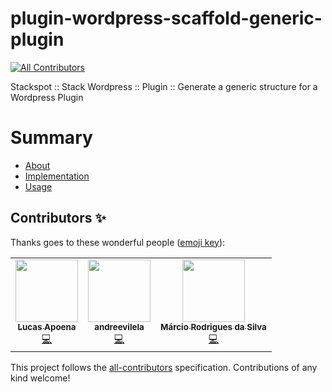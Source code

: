 # plugin-wordpress-scaffold-generic-plugin
<!-- ALL-CONTRIBUTORS-BADGE:START - Do not remove or modify this section -->
[![All Contributors](https://img.shields.io/badge/all_contributors-2-orange.svg?style=flat-square)](#contributors-)
<!-- ALL-CONTRIBUTORS-BADGE:END -->
Stackspot :: Stack Wordpress :: Plugin :: Generate a generic structure for a Wordpress Plugin

# Summary
- [About](./docs/about.md)
- [Implementation](./docs/implementation.md)
- [Usage](./docs/usage.md)

## Contributors ✨

Thanks goes to these wonderful people ([emoji key](https://allcontributors.org/docs/en/emoji-key)):

<!-- ALL-CONTRIBUTORS-LIST:START - Do not remove or modify this section -->
<!-- prettier-ignore-start -->
<!-- markdownlint-disable -->
<table>
  <tr>
    <td align="center"><a href="https://www.lucasapoena.eti.br/"><img src="https://avatars.githubusercontent.com/u/135553?v=4?s=100" width="100px;" alt=""/><br /><sub><b>Lucas Apoena</b></sub></a><br /><a href="https://github.com/TheFirstSquad/plugin-wordpress-scaffold-generic-plugin/commits?author=lucasapoena" title="Code">💻</a></td>
    <td align="center"><a href="https://github.com/andreevilela"><img src="https://avatars.githubusercontent.com/u/54727503?v=4?s=100" width="100px;" alt=""/><br /><sub><b>andreevilela</b></sub></a><br /><a href="https://github.com/TheFirstSquad/plugin-wordpress-scaffold-generic-plugin/commits?author=andreevilela" title="Code">💻</a></td>
    <td align="center"><a href="https://github.com/marcioprog"><img src="https://avatars.githubusercontent.com/u/13678884?v=4?s=100" width="100px;" alt=""/><br /><sub><b>Márcio Rodrigues da Silva</b></sub></a><br /><a href="https://github.com/TheFirstSquad/plugin-wordpress-scaffold-generic-plugin/commits?author=marcioprog" title="Code">💻</a></td>
  </tr>
</table>

<!-- markdownlint-restore -->
<!-- prettier-ignore-end -->

<!-- ALL-CONTRIBUTORS-LIST:END -->

This project follows the [all-contributors](https://github.com/all-contributors/all-contributors) specification. Contributions of any kind welcome!
